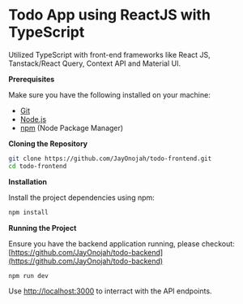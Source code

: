 # Todo App using ReactJS with TypeScript

Utilized TypeScript with front-end frameworks like React JS, Tanstack/React Query, Context API and Material UI.

**Prerequisites**

Make sure you have the following installed on your machine:

- [Git](https://git-scm.com/)
- [Node.js](https://nodejs.org/en)
- [npm](https://www.npmjs.com/) (Node Package Manager)

**Cloning the Repository**

```bash
git clone https://github.com/JayOnojah/todo-frontend.git
cd todo-frontend
```

**Installation**

Install the project dependencies using npm:

```bash
npm install
```

**Running the Project**

Ensure you have the backend application running, please checkout: [https://github.com/JayOnojah/todo-backend](https://github.com/JayOnojah/todo-backend)

```bash
npm run dev
```

Use [http://localhost:3000](http://localhost:3000) to interract with the API endpoints.
